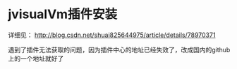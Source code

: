 # jvisualVm插件安装

详细见：
http://blog.csdn.net/shuai825644975/article/details/78970371


遇到了插件无法获取的问题，因为插件中心的地址已经失效了，改成国内的github上的一个地址就好了